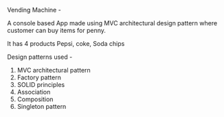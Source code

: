 Vending Machine - 

A console based App made using MVC architectural design pattern where customer can buy items for penny.

It has 4 products Pepsi, coke, Soda chips

Design patterns used -
1. MVC architectural pattern
2. Factory pattern
3. SOLID principles
4. Association
5. Composition
6. Singleton pattern
